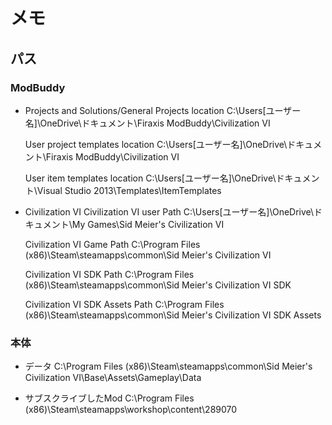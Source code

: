 # メモ

## パス
### ModBuddy
- Projects and Solutions/General
    Projects location
    C:\Users\[ユーザー名]\OneDrive\ドキュメント\Firaxis ModBuddy\Civilization VI

    User project templates location
    C:\Users\[ユーザー名]\OneDrive\ドキュメント\Firaxis ModBuddy\Civilization VI

    User item templates location
    C:\Users\[ユーザー名]\OneDrive\ドキュメント\Visual Studio 2013\Templates\ItemTemplates
- Civilization VI
    Civilization VI user Path
    C:\Users\[ユーザー名]\OneDrive\ドキュメント\My Games\Sid Meier's Civilization VI

    Civilization VI Game Path
    C:\Program Files (x86)\Steam\steamapps\common\Sid Meier's Civilization VI

    Civilization VI SDK Path
    C:\Program Files (x86)\Steam\steamapps\common\Sid Meier's Civilization VI SDK

    Civilization VI SDK Assets Path
    C:\Program Files (x86)\Steam\steamapps\common\Sid Meier's Civilization VI SDK Assets

### 本体
- データ
    C:\Program Files (x86)\Steam\steamapps\common\Sid Meier's Civilization VI\Base\Assets\Gameplay\Data

- サブスクライブしたMod
    C:\Program Files (x86)\Steam\steamapps\workshop\content\289070
